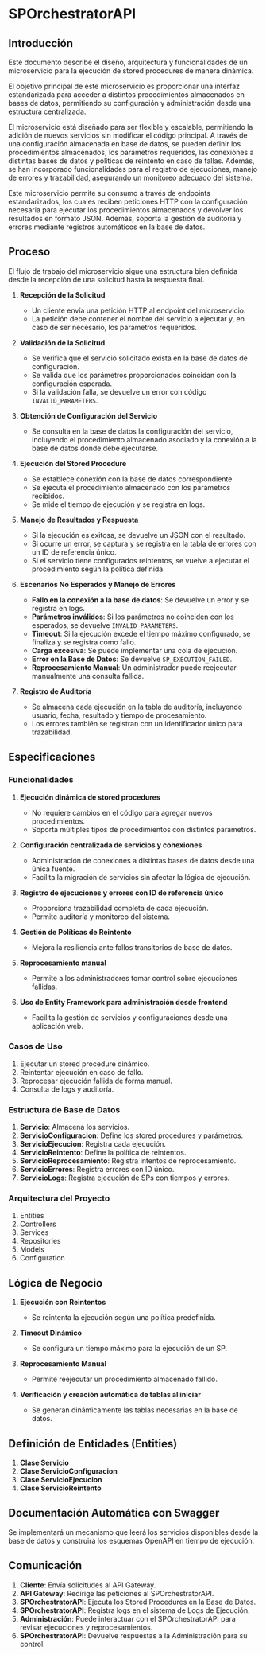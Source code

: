 # SPOrchestratorAPI

## Introducción
Este documento describe el diseño, arquitectura y funcionalidades de un microservicio para la ejecución de stored procedures de manera dinámica. 

El objetivo principal de este microservicio es proporcionar una interfaz estandarizada para acceder a distintos procedimientos almacenados en bases de datos, permitiendo su configuración y administración desde una estructura centralizada.

El microservicio está diseñado para ser flexible y escalable, permitiendo la adición de nuevos servicios sin modificar el código principal. A través de una configuración almacenada en base de datos, se pueden definir los procedimientos almacenados, los parámetros requeridos, las conexiones a distintas bases de datos y políticas de reintento en caso de fallas. Además, se han incorporado funcionalidades para el registro de ejecuciones, manejo de errores y trazabilidad, asegurando un monitoreo adecuado del sistema.

Este microservicio permite su consumo a través de endpoints estandarizados, los cuales reciben peticiones HTTP con la configuración necesaria para ejecutar los procedimientos almacenados y devolver los resultados en formato JSON. Además, soporta la gestión de auditoría y errores mediante registros automáticos en la base de datos.

## Proceso
El flujo de trabajo del microservicio sigue una estructura bien definida desde la recepción de una solicitud hasta la respuesta final.

1. **Recepción de la Solicitud**
   - Un cliente envía una petición HTTP al endpoint del microservicio.
   - La petición debe contener el nombre del servicio a ejecutar y, en caso de ser necesario, los parámetros requeridos.

2. **Validación de la Solicitud**
   - Se verifica que el servicio solicitado exista en la base de datos de configuración.
   - Se valida que los parámetros proporcionados coincidan con la configuración esperada.
   - Si la validación falla, se devuelve un error con código `INVALID_PARAMETERS`.

3. **Obtención de Configuración del Servicio**
   - Se consulta en la base de datos la configuración del servicio, incluyendo el procedimiento almacenado asociado y la conexión a la base de datos donde debe ejecutarse.

4. **Ejecución del Stored Procedure**
   - Se establece conexión con la base de datos correspondiente.
   - Se ejecuta el procedimiento almacenado con los parámetros recibidos.
   - Se mide el tiempo de ejecución y se registra en logs.

5. **Manejo de Resultados y Respuesta**
   - Si la ejecución es exitosa, se devuelve un JSON con el resultado.
   - Si ocurre un error, se captura y se registra en la tabla de errores con un ID de referencia único.
   - Si el servicio tiene configurados reintentos, se vuelve a ejecutar el procedimiento según la política definida.

6. **Escenarios No Esperados y Manejo de Errores**
   - **Fallo en la conexión a la base de datos**: Se devuelve un error y se registra en logs.
   - **Parámetros inválidos**: Si los parámetros no coinciden con los esperados, se devuelve `INVALID_PARAMETERS`.
   - **Timeout**: Si la ejecución excede el tiempo máximo configurado, se finaliza y se registra como fallo.
   - **Carga excesiva**: Se puede implementar una cola de ejecución.
   - **Error en la Base de Datos**: Se devuelve `SP_EXECUTION_FAILED`.
   - **Reprocesamiento Manual**: Un administrador puede reejecutar manualmente una consulta fallida.

7. **Registro de Auditoría**
   - Se almacena cada ejecución en la tabla de auditoría, incluyendo usuario, fecha, resultado y tiempo de procesamiento.
   - Los errores también se registran con un identificador único para trazabilidad.

## Especificaciones
### Funcionalidades

1. **Ejecución dinámica de stored procedures**
   - No requiere cambios en el código para agregar nuevos procedimientos.
   - Soporta múltiples tipos de procedimientos con distintos parámetros.

2. **Configuración centralizada de servicios y conexiones**
   - Administración de conexiones a distintas bases de datos desde una única fuente.
   - Facilita la migración de servicios sin afectar la lógica de ejecución.

3. **Registro de ejecuciones y errores con ID de referencia único**
   - Proporciona trazabilidad completa de cada ejecución.
   - Permite auditoría y monitoreo del sistema.

4. **Gestión de Políticas de Reintento**
   - Mejora la resiliencia ante fallos transitorios de base de datos.

5. **Reprocesamiento manual**
   - Permite a los administradores tomar control sobre ejecuciones fallidas.

6. **Uso de Entity Framework para administración desde frontend**
   - Facilita la gestión de servicios y configuraciones desde una aplicación web.

### Casos de Uso
1. Ejecutar un stored procedure dinámico.
2. Reintentar ejecución en caso de fallo.
3. Reprocesar ejecución fallida de forma manual.
4. Consulta de logs y auditoría.

### Estructura de Base de Datos
1. **Servicio**: Almacena los servicios.
2. **ServicioConfiguracion**: Define los stored procedures y parámetros.
3. **ServicioEjecucion**: Registra cada ejecución.
4. **ServicioReintento**: Define la política de reintentos.
5. **ServicioReprocesamiento**: Registra intentos de reprocesamiento.
6. **ServicioErrores**: Registra errores con ID único.
7. **ServicioLogs**: Registra ejecución de SPs con tiempos y errores.

### Arquitectura del Proyecto
1. Entities
2. Controllers
3. Services
4. Repositories
5. Models
6. Configuration

## Lógica de Negocio

1. **Ejecución con Reintentos**
   - Se reintenta la ejecución según una política predefinida.

2. **Timeout Dinámico**
   - Se configura un tiempo máximo para la ejecución de un SP.

3. **Reprocesamiento Manual**
   - Permite reejecutar un procedimiento almacenado fallido.

4. **Verificación y creación automática de tablas al iniciar**
   - Se generan dinámicamente las tablas necesarias en la base de datos.

## Definición de Entidades (Entities)
1. **Clase Servicio**
2. **Clase ServicioConfiguracion**
3. **Clase ServicioEjecucion**
4. **Clase ServicioReintento**

## Documentación Automática con Swagger
Se implementará un mecanismo que leerá los servicios disponibles desde la base de datos y construirá los esquemas OpenAPI en tiempo de ejecución.

## Comunicación
1. **Cliente**: Envía solicitudes al API Gateway.
2. **API Gateway**: Redirige las peticiones al SPOrchestratorAPI.
3. **SPOrchestratorAPI**: Ejecuta los Stored Procedures en la Base de Datos.
4. **SPOrchestratorAPI**: Registra logs en el sistema de Logs de Ejecución.
5. **Administración**: Puede interactuar con el SPOrchestratorAPI para revisar ejecuciones y reprocesamientos.
6. **SPOrchestratorAPI**: Devuelve respuestas a la Administración para su control.

